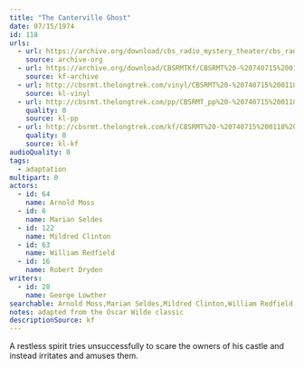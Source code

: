 ```yaml
---
title: "The Canterville Ghost"
date: 07/15/1974
id: 118
urls: 
  - url: https://archive.org/download/cbs_radio_mystery_theater/cbs_radio_mystery_theater-0101-0150.zip/cbs_radio_mystery_theater-0101-0150%2Fcbsrmt_0118_the_canterville_ghost.mp3
    source: archive-org
  - url: https://archive.org/download/CBSRMTKf/CBSRMT%20-%20740715%200118%20The%20Canterville%20Ghost_kf.mp3
    source: kf-archive
  - url: http://cbsrmt.thelongtrek.com/vinyl/CBSRMT%20-%20740715%200118%20The%20Canterville%20Ghost_afrts.mp3
    source: kl-vinyl
  - url: http://cbsrmt.thelongtrek.com/pp/CBSRMT_pp%20-%20740715%200118%20The%20Canterville%20Ghost.mp3
    quality: 0
    source: kl-pp
  - url: http://cbsrmt.thelongtrek.com/kf/CBSRMT%20-%20740715%200118%20The%20Canterville%20Ghost_kf.mp3
    quality: 0
    source: kl-kf
audioQuality: 0
tags: 
  - adaptation
multipart: 0
actors:  
  - id: 64
    name: Arnold Moss  
  - id: 6
    name: Marian Seldes  
  - id: 122
    name: Mildred Clinton  
  - id: 63
    name: William Redfield  
  - id: 16
    name: Robert Dryden
writers:  
  - id: 28
    name: George Lowther
searchable: Arnold Moss,Marian Seldes,Mildred Clinton,William Redfield,Robert Dryden George Lowther
notes: adapted from the Oscar Wilde classic
descriptionSource: kf
---
```

A restless spirit tries unsuccessfully to scare the owners of his castle and instead irritates and amuses them.